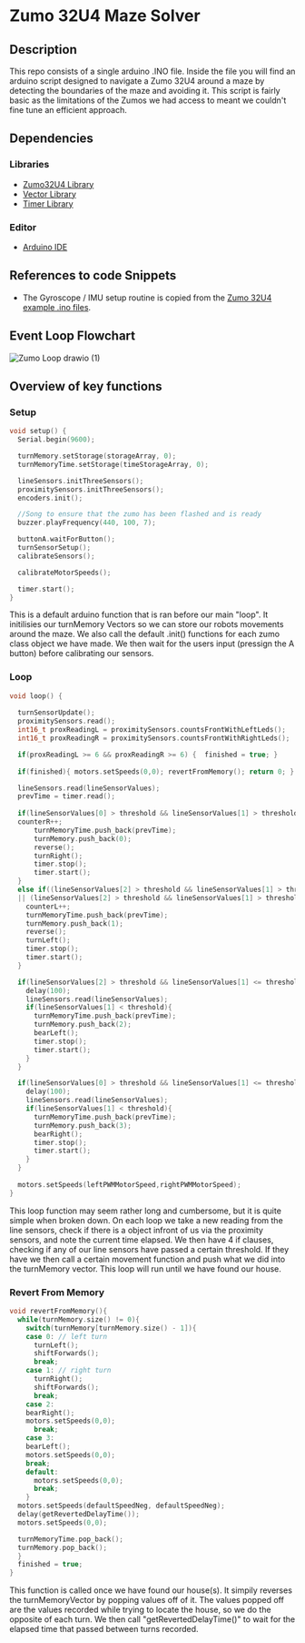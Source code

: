 # Zumo 32U4 Maze Solver
## Description

This repo consists of a single arduino .INO file. Inside the file you will find an arduino script designed to navigate a Zumo 32U4 around a maze by detecting the boundaries of the maze and avoiding it. This script is fairly basic as the limitations of the Zumos we had access to meant we couldn't fine tune an efficient approach.

## Dependencies
### Libraries
- [Zumo32U4 Library ](https://github.com/pololu/zumo-32u4-arduino-library)
- [Vector Library](https://github.com/janelia-arduino/Vector)
- [Timer Library](https://github.com/sstaub/Timer)

### Editor
- [Arduino IDE](https://www.arduino.cc/en/software)

## References to code Snippets

- The Gyroscope / IMU setup routine is copied from the [Zumo 32U4 example .ino files](https://github.com/pololu/zumo-32u4-arduino-library/tree/master/examples).

## Event Loop Flowchart

![Zumo Loop drawio (1)](https://github.com/FinnMx/Zumo-32U4-Maze-Solver/assets/93927783/ce5053e6-fd61-4719-b3df-e10e4a56d528)


## Overview of key functions

### Setup
```C++
void setup() {
  Serial.begin(9600);

  turnMemory.setStorage(storageArray, 0);
  turnMemoryTime.setStorage(timeStorageArray, 0);

  lineSensors.initThreeSensors();
  proximitySensors.initThreeSensors();
  encoders.init();

  //Song to ensure that the zumo has been flashed and is ready
  buzzer.playFrequency(440, 100, 7);

  buttonA.waitForButton();
  turnSensorSetup();
  calibrateSensors();

  calibrateMotorSpeeds();

  timer.start();
}
```
This is a default arduino function that is ran before our main "loop". It initilisies our turnMemory Vectors so we can store our robots movements around the maze. We also call the default .init() functions for each zumo class object we have made. We then wait for the users input (pressign the A button) before calibrating our sensors.

### Loop
```C++
void loop() {
  
  turnSensorUpdate();
  proximitySensors.read();
  int16_t proxReadingL = proximitySensors.countsFrontWithLeftLeds();
  int16_t proxReadingR = proximitySensors.countsFrontWithRightLeds();

  if(proxReadingL >= 6 && proxReadingR >= 6) {  finished = true; }
  
  if(finished){ motors.setSpeeds(0,0); revertFromMemory(); return 0; }

  lineSensors.read(lineSensorValues);
  prevTime = timer.read();
  
  if(lineSensorValues[0] > threshold && lineSensorValues[1] > threshold && lineSensorValues[2] < threshold){
  counterR++;
      turnMemoryTime.push_back(prevTime);
      turnMemory.push_back(0);
      reverse();
      turnRight();
      timer.stop();
      timer.start();
  }
  else if((lineSensorValues[2] > threshold && lineSensorValues[1] > threshold && lineSensorValues[0] < threshold)
  || (lineSensorValues[2] > threshold && lineSensorValues[1] > threshold && lineSensorValues[0] > threshold)){
    counterL++;
    turnMemoryTime.push_back(prevTime);
    turnMemory.push_back(1);
    reverse();
    turnLeft();
    timer.stop();
    timer.start();
  }

  if(lineSensorValues[2] > threshold && lineSensorValues[1] <= threshold){
    delay(100);
    lineSensors.read(lineSensorValues);
    if(lineSensorValues[1] < threshold){
      turnMemoryTime.push_back(prevTime);
      turnMemory.push_back(2);
      bearLeft();
      timer.stop();
      timer.start();
    }
  }

  if(lineSensorValues[0] > threshold && lineSensorValues[1] <= threshold){
    delay(100);
    lineSensors.read(lineSensorValues);
    if(lineSensorValues[1] < threshold){
      turnMemoryTime.push_back(prevTime);
      turnMemory.push_back(3);
      bearRight();
      timer.stop();
      timer.start();
    }
  }
  
  motors.setSpeeds(leftPWMMotorSpeed,rightPWMMotorSpeed);
}
```
This loop function may seem rather long and cumbersome, but it is quite simple when broken down. On each loop we take a new reading from the line sensors, check if there is a object infront of us via the proximity sensors, and note the current time elapsed. We then have 4 if clauses, checking if any of our line sensors have passed a certain threshold. If they have we then call a certain movement function and push what we did into the turnMemory vector. This loop will run until we have found our house.

### Revert From Memory
```C++
void revertFromMemory(){
  while(turnMemory.size() != 0){
    switch(turnMemory[turnMemory.size() - 1]){
    case 0: // left turn
      turnLeft();
      shiftForwards();
      break;
    case 1: // right turn
      turnRight();
      shiftForwards();
      break;
    case 2:
    bearRight();
    motors.setSpeeds(0,0);
      break;
    case 3:
    bearLeft();
    motors.setSpeeds(0,0);
    break;
    default:
      motors.setSpeeds(0,0);
      break;
    }
  motors.setSpeeds(defaultSpeedNeg, defaultSpeedNeg);
  delay(getRevertedDelayTime());
  motors.setSpeeds(0,0);

  turnMemoryTime.pop_back();
  turnMemory.pop_back();
  }
  finished = true;
}
```

This function is called once we have found our house(s). It simpily reverses the turnMemoryVector by popping values off of it. The values popped off are the values recorded while trying to locate the house, so we do the opposite of each turn. We then call "getRevertedDelayTime()" to wait for the elapsed time that passed between turns recorded.
